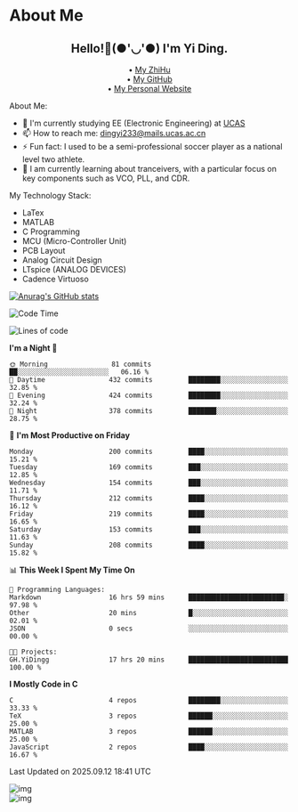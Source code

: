 # About Me

<h2 style="text-align:center;"> Hello!👋(●'◡'●) I'm Yi Ding.</h2>

<div style="text-align:center;">
  • <a href="https://www.zhihu.com/people/YiDingg/posts">My ZhiHu</a><br>
  • <a href="https://github.com/YiDingg">My GitHub</a><br>
  • <a href="https://yidingg.github.io/YiDingg">My Personal Website</a><br>
</div>

About Me:
- 🔭 I'm currently studying EE (Electronic Engineering) at [UCAS](https://www.ucas.ac.cn/)
- 📫 How to reach me: dingyi233@mails.ucas.ac.cn
- ⚡ Fun fact: I used to be a semi-professional soccer player as a national level two athlete.
- 🌱 I am currently learning about tranceivers, with a particular focus on key components such as VCO, PLL, and CDR.

My Technology Stack: 
- LaTex
- MATLAB
- C Programming
- MCU (Micro-Controller Unit)
- PCB Layout
- Analog Circuit Design
- LTspice (ANALOG DEVICES)
- Cadence Virtuoso


[![Anurag's GitHub stats](https://github-readme-stats.vercel.app/api?username=YiDingg)](https://github.com/anuraghazra/github-readme-stats)

<!--START_SECTION:waka-->
![Code Time](http://img.shields.io/badge/Code%20Time-1%2C567%20hrs%2039%20mins-blue)

![Lines of code](https://img.shields.io/badge/From%20Hello%20World%20I%27ve%20Written-3.6%20million%20lines%20of%20code-blue)

**I'm a Night 🦉** 

```text
🌞 Morning                81 commits          ██░░░░░░░░░░░░░░░░░░░░░░░   06.16 % 
🌆 Daytime                432 commits         ████████░░░░░░░░░░░░░░░░░   32.85 % 
🌃 Evening                424 commits         ████████░░░░░░░░░░░░░░░░░   32.24 % 
🌙 Night                  378 commits         ███████░░░░░░░░░░░░░░░░░░   28.75 % 
```
📅 **I'm Most Productive on Friday** 

```text
Monday                   200 commits         ████░░░░░░░░░░░░░░░░░░░░░   15.21 % 
Tuesday                  169 commits         ███░░░░░░░░░░░░░░░░░░░░░░   12.85 % 
Wednesday                154 commits         ███░░░░░░░░░░░░░░░░░░░░░░   11.71 % 
Thursday                 212 commits         ████░░░░░░░░░░░░░░░░░░░░░   16.12 % 
Friday                   219 commits         ████░░░░░░░░░░░░░░░░░░░░░   16.65 % 
Saturday                 153 commits         ███░░░░░░░░░░░░░░░░░░░░░░   11.63 % 
Sunday                   208 commits         ████░░░░░░░░░░░░░░░░░░░░░   15.82 % 
```


📊 **This Week I Spent My Time On** 

```text
💬 Programming Languages: 
Markdown                 16 hrs 59 mins      ████████████████████████░   97.98 % 
Other                    20 mins             █░░░░░░░░░░░░░░░░░░░░░░░░   02.01 % 
JSON                     0 secs              ░░░░░░░░░░░░░░░░░░░░░░░░░   00.00 % 

🐱‍💻 Projects: 
GH.YiDingg               17 hrs 20 mins      █████████████████████████   100.00 % 
```

**I Mostly Code in C** 

```text
C                        4 repos             ████████░░░░░░░░░░░░░░░░░   33.33 % 
TeX                      3 repos             ██████░░░░░░░░░░░░░░░░░░░   25.00 % 
MATLAB                   3 repos             ██████░░░░░░░░░░░░░░░░░░░   25.00 % 
JavaScript               2 repos             ████░░░░░░░░░░░░░░░░░░░░░   16.67 % 
```




 Last Updated on 2025.09.12 18:41 UTC
<!--END_SECTION:waka-->

<!-- Coding activity over the last year -->
<div class='center'><img src='https://wakatime.com/share/@YiDingg/260601e0-8e46-41ab-9832-d4d0ae5fd0bd.svg' alt='img'/></div>

<!-- Languages over the last year -->
<div class='center'><img src='https://wakatime.com/share/@YiDingg/99546fa3-4cc3-4808-ab6e-13f38e27aba1.svg' alt='img'/></div>
